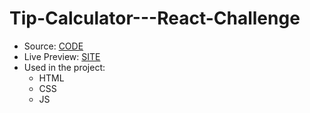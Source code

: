# Tip-Calculator---React-Challenge
- Source: [CODE](https://github.com/GulsenZalova/Tip-Calculator---React-Challenge) 
- Live Preview: [SITE](https://tipcalculatorbygulshan.netlify.app/)
- Used in the project:
    - HTML
    - CSS
    - JS
